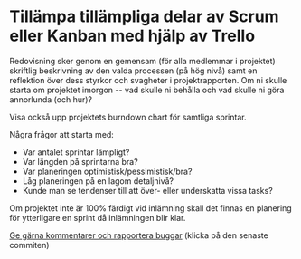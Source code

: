 # Tillämpa tillämpliga delar av Scrum eller Kanban med hjälp av Trello

Redovisning sker genom en gemensam (för alla medlemmar i
projektet) skriftlig beskrivning av den valda processen (på hög
nivå) samt en reflektion över dess styrkor och svagheter i
projektrapporten. Om ni skulle starta om projektet imorgon -- vad
skulle ni behålla och vad skulle ni göra annorlunda (och hur)?

Visa också upp projektets burndown chart för samtliga sprintar.

Några frågor att starta med:

* Var antalet sprintar lämpligt?
* Var längden på sprintarna bra?
* Var planeringen optimistisk/pessimistisk/bra?
* Låg planeringen på en lagom detaljnivå?
* Kunde man se tendenser till att över- eller underskatta vissa tasks?

Om projektet inte är 100% färdigt vid inlämning skall det finnas
en planering för ytterligare en sprint då inlämningen blir klar.

[Ge gärna kommentarer och rapportera buggar](https://github.com/IOOPM-UU/achievements/commits/master/Y64.md) (klicka på den senaste commiten)
